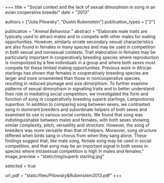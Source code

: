 +++
title = "Social context and the lack of sexual dimorphism in song in an avian cooperative breeder"
date = "2013"

authors = ["Julia Pilowsky", "Dustin Rubenstein"]
publication_types = ["2"]

publication = "*Animal Behaviour*."
abstract = "Elaborate male traits are typically used to attract mates and to compete with other males for mating opportunities. However, similarly ornate secondary sexual characteristics are also found in females in many species and may be used in competition in both sexual and nonsexual contexts. Trait elaboration in females may be particularly important in cooperatively breeding species where reproduction is monopolized by a few individuals in a group and where both sexes must compete for these limited mating opportunities. Previous work in African starlings has shown that females in cooperatively breeding species are larger and more ornamented than those in noncooperative species, resulting in reduced plumage and size dimorphism. To further examine patterns of sexual dimorphism in signalling traits and to better understand their role in mediating social competition, we investigated the form and function of song in cooperatively breeding superb starlings, *Lamprotornis superbus*. In addition to comparing song between sexes, we contrasted song in dominant breeders and subordinate helpers of both sexes and examined its use in various social contexts. We found that song was indistinguishable between males and females, with both sexes showing similar complexity, pitch, versatility and structure. However, the song of breeders was more versatile than that of helpers. Moreover, song structure differed when birds sang in chorus from when they sang alone. These findings suggest that, like male song, female song may be used in social competition, and that song may be an important signal in both sexes in species where intrasexual competition is high in males and females."
image_preview = "static/img/superb starling.jpg"

selected = true

url_pdf = "static/files/Pilowsky&Rubenstein2013.pdf"
+++

